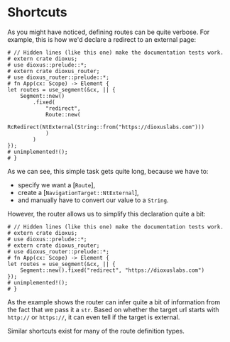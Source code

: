 # Shortcuts

As you might have noticed, defining routes can be quite verbose. For example,
this is how we'd declare a redirect to an external page:

```rust,no_run
# // Hidden lines (like this one) make the documentation tests work.
# extern crate dioxus;
# use dioxus::prelude::*;
# extern crate dioxus_router;
# use dioxus_router::prelude::*;
# fn App(cx: Scope) -> Element {
let routes = use_segment(&cx, || {
    Segment::new()
        .fixed(
            "redirect",
            Route::new(
                RcRedirect(NtExternal(String::from("https://dioxuslabs.com")))
            )
        )
});
# unimplemented!();
# }
```

As we can see, this simple task gets quite long, because we have to:
- specify we want a [`Route`],
- create a [`NavigationTarget::NtExternal`],
- and manually have to convert our value to a `String`.

However, the router allows us to simplify this declaration quite a bit:
```rust,no_run
# // Hidden lines (like this one) make the documentation tests work.
# extern crate dioxus;
# use dioxus::prelude::*;
# extern crate dioxus_router;
# use dioxus_router::prelude::*;
# fn App(cx: Scope) -> Element {
let routes = use_segment(&cx, || {
    Segment::new().fixed("redirect", "https://dioxuslabs.com")
});
# unimplemented!();
# }
```

As the example shows the router can infer quite a bit of information from the
fact that we pass it a `str`. Based on whether the target url starts with
`http://` or `https://`, it can even tell if the target is external.

Similar shortcuts exist for many of the route definition types.
